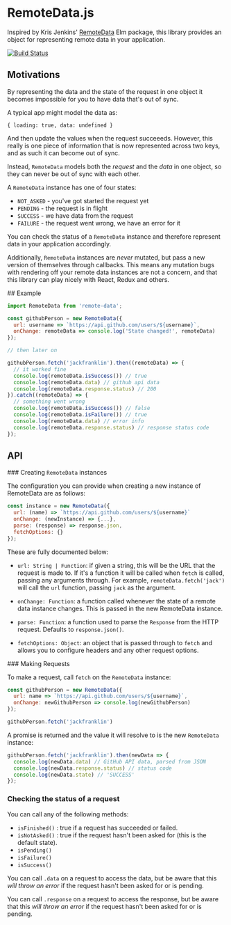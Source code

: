 # RemoteData.js

Inspired by Kris Jenkins' [RemoteData](http://package.elm-lang.org/packages/krisajenkins/elm-exts/25.1.0/Exts-RemoteData) Elm package, this library provides an object for representing remote data in your application.

[![Build Status](https://travis-ci.org/jackfranklin/remote-data-js.svg?branch=master)](https://travis-ci.org/jackfranklin/remote-data-js)

## Motivations

By representing the data and the state of the request in one object it becomes impossible for you to have data that's out of sync.

A typical app might model the data as:

```
{ loading: true, data: undefined }
```

And then update the values when the request succeeeds. However, this really is one piece of information that is now represented across two keys, and as such it can become out of sync.

Instead, `RemoteData` models both the _request_ and the _data_ in one object, so they can never be out of sync with each other.

A `RemoteData` instance has one of four states:

- `NOT_ASKED` - you've got started the request yet
- `PENDING` - the request is in flight
- `SUCCESS` - we have data from the request
- `FAILURE` - the request went wrong, we have an error for it

You can check the status of a `RemoteData` instance and therefore represent data in your application accordingly.

Additionally, `RemoteData` instances are _never_ mutated, but pass a new version of themselves through callbacks. This means any mutation bugs with rendering off your remote data instances are not a concern, and that this library can play nicely with React, Redux and others.

## Example

```js
import RemoteData from 'remote-data';

const githubPerson = new RemoteData({
  url: username => `https://api.github.com/users/${username}`,
  onChange: remoteData => console.log('State changed!', remoteData)
});

// then later on

githubPerson.fetch('jackfranklin').then((remoteData) => {
  // it worked fine
  console.log(remoteData.isSuccess()) // true
  console.log(remoteData.data) // github api data
  console.log(remoteData.response.status) // 200
}).catch((remoteData) => {
  // something went wrong
  console.log(remoteData.isSuccess()) // false
  console.log(remoteData.isFailure()) // true
  console.log(remoteData.data) // error info
  console.log(remoteData.response.status) // response status code
});
```

## API

### Creating `RemoteData` instances

The configuration you can provide when creating a new instance of RemoteData are as follows:

```js
const instance = new RemoteData({
  url: (name) => `https://api.github.com/users/${username}`
  onChange: (newInstance) => {...},
  parse: (response) => response.json,
  fetchOptions: {}
});
```

These are fully documented below:

- `url: String | Function`: if given a string, this will be the URL that the request is made to. If it's a function it will be called when `fetch` is called, passing any arguments through. For example, `remoteData.fetch('jack')` will call the `url` function, passing `jack` as the argument.

- `onChange: Function`: a function called whenever the state of a remote data instance changes. This is passed in the new RemoteData instance.

- `parse: Function`: a function used to parse the `Response` from the HTTP request. Defaults to `response.json()`.

- `fetchOptions: Object`: an object that is passed through to `fetch` and allows you to configure headers and any other request options.

### Making Requests

To make a request, call `fetch` on the `RemoteData` instance:

```js
const githubPerson = new RemoteData({
  url: name => `https://api.github.com/users/${username}`,
  onChange: newGithubPerson => console.log(newGithubPerson)
});

githubPerson.fetch('jackfranklin')
```

A promise is returned and the value it will resolve to is the new `RemoteData` instance:

```js
githubPerson.fetch('jackfranklin').then(newData => {
  console.log(newData.data) // GitHub API data, parsed from JSON
  console.log(newData.response.status) // status code
  console.log(newData.state) // 'SUCCESS'
});
```

### Checking the status of a request

You can call any of the following methods:

- `isFinished()` : true if a request has succeeded or failed.
- `isNotAsked()` : true if the request hasn't been asked for (this is the default state).
- `isPending()`
- `isFailure()`
- `isSuccess()`

You can call `.data` on a request to access the data, but be aware that this _will throw an error_ if the request hasn't been asked for or is pending.

You can call `.response` on a request to access the response, but be aware that this _will throw an error_ if the request hasn't been asked for or is pending.

